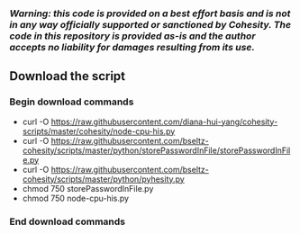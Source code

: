 ### ***Warning: this code is provided on a best effort basis and is not in any way officially supported or sanctioned by Cohesity. The code in this repository is provided as-is and the author accepts no liability for damages resulting from its use.***

## Download the script
### Begin download commands
- curl -O https://raw.githubusercontent.com/diana-hui-yang/cohesity-scripts/master/cohesity/node-cpu-his.py
- curl -O https://raw.githubusercontent.com/bseltz-cohesity/scripts/master/python/storePasswordInFile/storePasswordInFile.py
- curl -O https://raw.githubusercontent.com/bseltz-cohesity/scripts/master/python/pyhesity.py
- chmod 750 storePasswordInFile.py
- chmod 750 node-cpu-his.py
### End download commands
